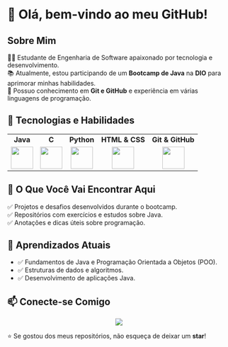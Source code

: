 # 🚀 Olá, bem-vindo ao meu GitHub!

## Sobre Mim  
👨‍💻 Estudante de Engenharia de Software apaixonado por tecnologia e desenvolvimento.  
📚 Atualmente, estou participando de um **Bootcamp de Java** na **DIO** para aprimorar minhas habilidades.  
🔧 Possuo conhecimento em **Git e GitHub** e experiência em várias linguagens de programação.  

## 📌 Tecnologias e Habilidades  

<div align="center">
  <table>
    <tr>
      <td align="center"><strong>Java</strong></td>
      <td align="center"><strong>C</strong></td>
      <td align="center"><strong>Python</strong></td>
      <td align="center"><strong>HTML & CSS</strong></td>
      <td align="center"><strong>Git & GitHub</strong></td>
    </tr>
    <tr>
      <td align="center"><img src="https://cdn-icons-png.flaticon.com/128/5968/5968282.png" width="50"></td>
      <td align="center"><img src="https://cdn-icons-png.flaticon.com/128/6132/6132222.png" width="50"></td>
      <td align="center"><img src="https://cdn-icons-png.flaticon.com/128/5968/5968350.png" width="50"></td>
      <td align="center"><img src="https://cdn-icons-png.flaticon.com/128/732/732212.png" width="50"></td>
      <td align="center"><img src="https://cdn-icons-png.flaticon.com/128/2111/2111288.png" width="50"></td>
    </tr>
  </table>
</div>

## 📌 O Que Você Vai Encontrar Aqui  
✅ Projetos e desafios desenvolvidos durante o bootcamp.  
✅ Repositórios com exercícios e estudos sobre Java.  
✅ Anotações e dicas úteis sobre programação.  

## 🌱 Aprendizados Atuais  
- ✅ Fundamentos de Java e Programação Orientada a Objetos (POO).  
- ✅ Estruturas de dados e algoritmos.  
- ✅ Desenvolvimento de aplicações Java.  

## 📫 Conecte-se Comigo  
<div align="center">
  <a href="https://www.linkedin.com/in/rafael-rodrigues-423aaa350/">
    <img src="https://img.shields.io/badge/LinkedIn-Rafael%20Rodrigues-blue?style=for-the-badge&logo=linkedin">
  </a>
</div>

⭐ Se gostou dos meus repositórios, não esqueça de deixar um **star**!  
